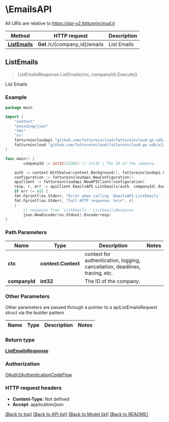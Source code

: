 # \EmailsAPI

All URIs are relative to *https://api-v2.fattureincloud.it*

Method | HTTP request | Description
------------- | ------------- | -------------
[**ListEmails**](EmailsAPI.md#ListEmails) | **Get** /c/{company_id}/emails | List Emails



## ListEmails

> ListEmailsResponse ListEmails(ctx, companyId).Execute()

List Emails



### Example

```go
package main

import (
	"context"
	"encoding/json"
	"fmt"
	"os"
	fattureincloudapi "github.com/fattureincloud/fattureincloud-go-sdk/v2/api"
	fattureincloud "github.com/fattureincloud/fattureincloud-go-sdk/v2/model"
)

func main() {
		companyId := int32(12345) // int32 | The ID of the company.

	auth := context.WithValue(context.Background(), fattureincloudapi.ContextAccessToken, "ACCESS_TOKEN")
	configuration := fattureincloudapi.NewConfiguration()
	apiClient := fattureincloudapi.NewAPIClient(configuration)
	resp, r, err := apiClient.EmailsAPI.ListEmails(auth, companyId).Execute()
	if err != nil {
	fmt.Fprintf(os.Stderr, "Error when calling `EmailsAPI.ListEmails``: %v\n", err)
	fmt.Fprintf(os.Stderr, "Full HTTP response: %v\n", r)
	}
		// response from `ListEmails`: ListEmailsResponse
		json.NewEncoder(os.Stdout).Encode(resp)
}
```

### Path Parameters


Name | Type | Description  | Notes
------------- | ------------- | ------------- | -------------
**ctx** | **context.Context** | context for authentication, logging, cancellation, deadlines, tracing, etc.
**companyId** | **int32** | The ID of the company. | 

### Other Parameters

Other parameters are passed through a pointer to a apiListEmailsRequest struct via the builder pattern


Name | Type | Description  | Notes
------------- | ------------- | ------------- | -------------


### Return type

[**ListEmailsResponse**](ListEmailsResponse.md)

### Authorization

[OAuth2AuthenticationCodeFlow](../README.md#OAuth2AuthenticationCodeFlow)

### HTTP request headers

- **Content-Type**: Not defined
- **Accept**: application/json

[[Back to top]](#) [[Back to API list]](../README.md#documentation-for-api-endpoints)
[[Back to Model list]](../README.md#documentation-for-models)
[[Back to README]](../README.md)


